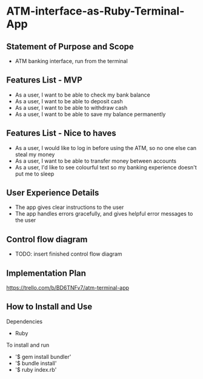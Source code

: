 # ATM-interface-as-Ruby-Terminal-App

## Statement of Purpose and Scope
- ATM banking interface, run from the terminal

## Features List - MVP
- As a user, I want to be able to check my bank balance
- As a user, I want to be able to deposit cash
- As a user, I want to be able to withdraw cash
- As a user, I want to be able to save my balance permanently

## Features List - Nice to haves
- As a user, I would like to log in before using the ATM, so no one else can steal my money
- As a user, I want to be able to transfer money between accounts
- As a user, I'd like to see colourful text so my banking experience doesn't put me to sleep

## User Experience Details
- The app gives clear instructions to the user
- The app handles errors gracefully, and gives helpful error messages to the user

## Control flow diagram
- TODO: insert finished control flow diagram

## Implementation Plan
https://trello.com/b/BD6TNFv7/atm-terminal-app

## How to Install and Use

Dependencies
- Ruby

To install and run
- '$ gem install bundler'
- '$ bundle install'
- '$ ruby index.rb'